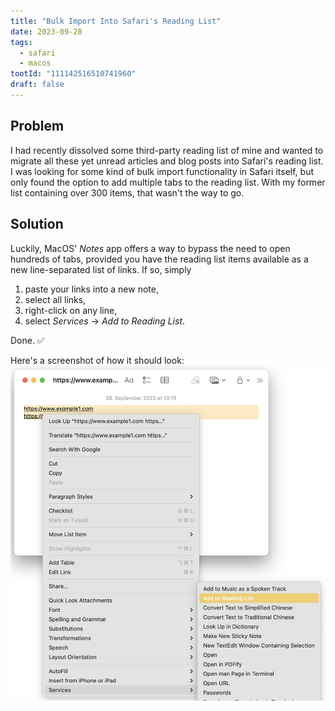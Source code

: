 ```yaml
---
title: "Bulk Import Into Safari's Reading List"
date: 2023-09-28
tags: 
  - safari
  - macos
tootId: "111142516510741960"
draft: false
---
```


## Problem

I had recently dissolved some third-party reading list of mine and wanted to migrate all these yet unread articles and blog posts into Safari's reading list. I was looking for some kind of bulk import functionality in Safari itself, but only found the option to add multiple tabs to the reading list. With my former list containing over 300 items, that wasn't the way to go.

## Solution

Luckily, MacOS' _Notes_ app offers a way to bypass the need to open hundreds of tabs, provided you have the reading list items available as a new line-separated list of links. If so, simply

1. paste your links into a new note,
2. select all links,
3. right-click on any line,
4. select _Services_ -> _Add to Reading List_.

Done. ✅

Here's a screenshot of how it should look:
![Screenshot showing a bulk export of links from MacOS Notes to Safari's Reading List](add-to-reading-list.png)

